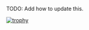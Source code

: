 TODO: Add how to update this.


[![trophy](https://github-profile-trophy.vercel.app/?username=frackham)](https://github.com/frackham/github-profile-trophy)
